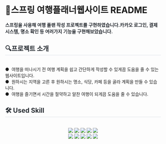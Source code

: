 # :memo:스프링 여행플래너웹사이트 README
</div>
<div align= "left"> 
    <div style="font-weight: 700; font-size: 15px; text-align: left; color: #282d33;"> 스프링을 사용해 여행 플랜 작성 프로젝트를 구현하였습니다.</li>카카오 로그인, 결제 시스템, 명소 확인 등 여러가지 기능을 구현해보았습니다. </div> 
    </div>
    <div align="left>
    <div style="font-weight: 700; font-size: 15px; text-align:left;">
      <h2 style="border-bottom: 1px solid #d8dee4; color: #282d33;"> 🔍️프로젝트 소개</h2>  <br>
        ●&nbsp;     여행을 떠나시기 전 여행 계획을 쉽고 간단하게 작성할 수 있게끔 도움을 줄 수 있는 웹사이트입니다.<br>
        ●&nbsp;     원하시는 지역을 고른 후 원하시는 명소, 식당, 카페 등을 골라 계획을 만들 수 있습니다.<br>
        ●&nbsp;     여행을 즐기면서 시간을 절약하고 알찬 여행이 되게끔 도움을 줄 수 있습니다.
    </div>
        </div>
    <div align= "left">
    <h2 style="border-bottom: 1px solid #d8dee4; color: #282d33;"> 🛠️ Used Skill </h2> <br> 
    <div style="margin: 0 auto; text-align: center;" align= "center"> <img src="https://img.shields.io/badge/Apache Tomcat-F8DC75?style=for-the-badge&logo=Apache Tomcat&logoColor=white">
          <img src="https://img.shields.io/badge/CSS3-1572B6?style=for-the-badge&logo=CSS3&logoColor=white">
          <img src="https://img.shields.io/badge/Bootstrap-7952B3?style=for-the-badge&logo=Bootstrap&logoColor=white">
          <img src="https://img.shields.io/badge/HTML5-E34F26?style=for-the-badge&logo=HTML5&logoColor=white">
          <img src="https://img.shields.io/badge/Java-007396?style=for-the-badge&logo=Java&logoColor=white">
          <br/><img src="https://img.shields.io/badge/Javascript-F7DF1E?style=for-the-badge&logo=Javascript&logoColor=white">
          <img src="https://img.shields.io/badge/MySQL-4479A1?style=for-the-badge&logo=MySQL&logoColor=white">
          <img src="https://img.shields.io/badge/Spring-6DB33F?style=for-the-badge&logo=Spring&logoColor=white">
          <img src="https://img.shields.io/badge/Github-181717?style=for-the-badge&logo=Github&logoColor=white">
          <img src="https://img.shields.io/badge/Git-F05032?style=for-the-badge&logo=Git&logoColor=white">
          <br/></div>




